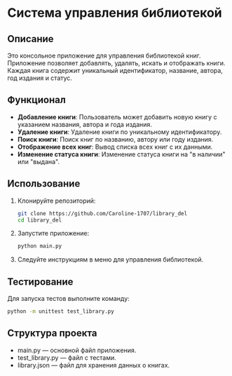 # Система управления библиотекой

## Описание

Это консольное приложение для управления библиотекой книг. Приложение позволяет добавлять, удалять, искать и отображать книги. Каждая книга содержит уникальный идентификатор, название, автора, год издания и статус.

## Функционал

- **Добавление книги**: Пользователь может добавить новую книгу с указанием названия, автора и года издания.
- **Удаление книги**: Удаление книги по уникальному идентификатору.
- **Поиск книги**: Поиск книг по названию, автору или году издания.
- **Отображение всех книг**: Вывод списка всех книг с их данными.
- **Изменение статуса книги**: Изменение статуса книги на "в наличии" или "выдана".

## Использование

1. Клонируйте репозиторий:
   ```bash
   git clone https://github.com/Caroline-1707/library_del
   cd library_del

2. Запустите приложение:
   ```bash
   python main.py

3. Следуйте инструкциям в меню для управления библиотекой.


## Тестирование

Для запуска тестов выполните команду:
```bash
python -m unittest test_library.py
```

## Структура проекта

- main.py — основной файл приложения.
- test_library.py — файл с тестами.
- library.json — файл для хранения данных о книгах.
